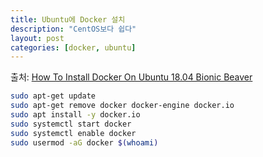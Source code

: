 ```yaml
---
title: Ubuntu에 Docker 설치
description: "CentOS보다 쉽다"
layout: post
categories: [docker, ubuntu]
---
```


출처: [How To Install Docker On Ubuntu 18.04 Bionic Beaver](https://phoenixnap.com/kb/how-to-install-docker-on-ubuntu-18-04)

```bash
sudo apt-get update
sudo apt-get remove docker docker-engine docker.io
sudo apt install -y docker.io
sudo systemctl start docker
sudo systemctl enable docker
sudo usermod -aG docker $(whoami)
```

